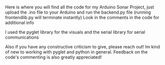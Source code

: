Here is where you will find all the code for my Arduino Sonar Project, just upload the .ino file to your Arduino and run the backend.py file 
(running frontendlib.py will terminate instantly)
Look in the comments in the code for additional info

I used the pyglet library for the visuals and the serial library for serial communications

Also if you have any constructive criticism to give, please reach out! Im kind of new to working with pyglet and python in general.
Feedback on the code's commenting is also greatly appreciated!
